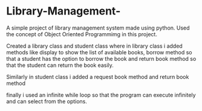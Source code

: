 # Library-Management-
A simple project of library management system made using python.
Used the concept of Object Oriented Programmimg in this project.

Created a library class and student class where in library class i added methods like display to show the list of available books,
borrow method so that a student has the option to borrow the book and return book method so that the student can return the book easily.

Similarly in  student class i added a request book method and return book method

finally i used an infinite while loop so that the program can execute infinitely and can select from the options.
